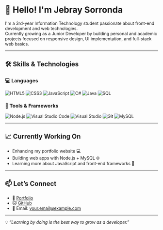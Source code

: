 # 👋 Hello! I'm Jebray Sorronda

I'm a 3rd-year Information Technology student passionate about front-end development and web technologies.  
Currently growing as a Junior Developer by building personal and academic projects focused on responsive design, UI implementation, and full-stack web basics.

---

## 🛠️ Skills & Technologies

### 💻 Languages  
![HTML5](https://img.shields.io/badge/HTML5-E34F26?style=flat&logo=html5&logoColor=white)
![CSS3](https://img.shields.io/badge/CSS3-1572B6?style=flat&logo=css3&logoColor=white)
![JavaScript](https://img.shields.io/badge/JavaScript-F7DF1E?style=flat&logo=javascript&logoColor=black)
![C#](https://img.shields.io/badge/C%23-239120?style=flat&logo=c-sharp&logoColor=white)
![Java](https://img.shields.io/badge/Java-007396?style=flat&logo=java&logoColor=white)
![SQL](https://img.shields.io/badge/SQL-4479A1?style=flat&logo=mysql&logoColor=white)

### 🧰 Tools & Frameworks  
![Node.js](https://img.shields.io/badge/Node.js-339933?style=flat&logo=node.js&logoColor=white)
![Visual Studio Code](https://img.shields.io/badge/VS%20Code-007ACC?style=flat&logo=visual-studio-code&logoColor=white)
![Visual Studio](https://img.shields.io/badge/Visual%20Studio-5C2D91?style=flat&logo=visual-studio&logoColor=white)
![Git](https://img.shields.io/badge/Git-F05032?style=flat&logo=git&logoColor=white)
![MySQL](https://img.shields.io/badge/MySQL-003545?style=flat&logo=mysql&logoColor=white)

---

## 📈 Currently Working On
- Enhancing my portfolio website 💻  
- Building web apps with Node.js + MySQL 🌐  
- Learning more about JavaScript and front-end frameworks 🚀

---

## 📫 Let’s Connect

- 🔗 [Portfolio](#) <!-- replace # with your site link if available -->
- 🐱 [GitHub](https://github.com/jebsorronda)
- 📧 Email: your.email@example.com <!-- replace with your email -->

---

💡 *“Learning by doing is the best way to grow as a developer.”*
